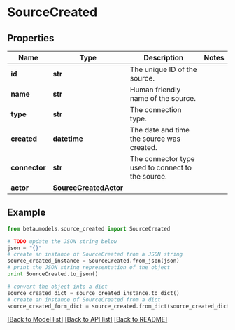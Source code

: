 # SourceCreated


## Properties
Name | Type | Description | Notes
------------ | ------------- | ------------- | -------------
**id** | **str** | The unique ID of the source. | 
**name** | **str** | Human friendly name of the source. | 
**type** | **str** | The connection type. | 
**created** | **datetime** | The date and time the source was created. | 
**connector** | **str** | The connector type used to connect to the source. | 
**actor** | [**SourceCreatedActor**](SourceCreatedActor.md) |  | 

## Example

```python
from beta.models.source_created import SourceCreated

# TODO update the JSON string below
json = "{}"
# create an instance of SourceCreated from a JSON string
source_created_instance = SourceCreated.from_json(json)
# print the JSON string representation of the object
print SourceCreated.to_json()

# convert the object into a dict
source_created_dict = source_created_instance.to_dict()
# create an instance of SourceCreated from a dict
source_created_form_dict = source_created.from_dict(source_created_dict)
```
[[Back to Model list]](../README.md#documentation-for-models) [[Back to API list]](../README.md#documentation-for-api-endpoints) [[Back to README]](../README.md)


